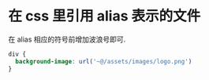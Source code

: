 # 在 css 里引用 alias 表示的文件

在 alias 相应的符号前增加波浪号即可.

```css
div {
  background-image: url('~@/assets/images/logo.png')
}
```

